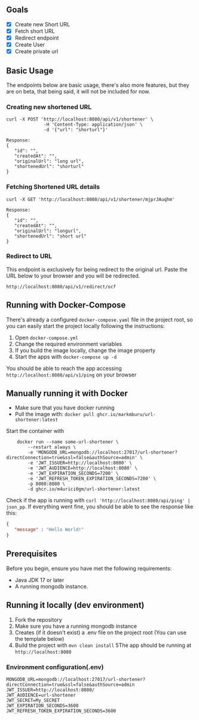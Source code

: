 ## Goals
- [x] Create new Short URL
- [x] Fetch short URL
- [x] Redirect endpoint
- [x] Create User
- [x] Create private url

## Basic Usage

The endpoints below are basic usage, there's also more features, but they are on beta, that being said, it will not be included for now.

### Creating new shortened URL
```
curl -X POST 'http://localhost:8080/api/v1/shortener' \
              -H 'Content-Type: application/json' \
              -d '{"url": "shorturl"}'
              
Response:
{
   "id": "",
   "createdAt": "",
   "originalUrl": "long url",
   "shortenedUrl": "shorturl"
}
```

### Fetching Shortened URL details
```
curl -X GET 'http://localhost:8080/api/v1/shortener/mjprJAuqhm'

Response:
{
   "id": "",
   "createdAt": "",
   "originalUrl": "longurl",
   "shortenedUrl": "short url"
}
```

### Redirect to URL
This endpoint is exclusively for being redirect to the original url. Paste the URL
below to your browser and you will be redirected.
```
http://localhost:8080/api/v1/redirect/ocf
```


## Running with Docker-Compose
There's already a configured `docker-compose.yaml` file in the project root, so you can 
easily start the project locally following the instructions:

1. Open `docker-compose.yml`
2. Change the required environment variables
3. If you build the image locally, change the image property
4. Start the apps with `docker-compose up -d`

You should be able to reach the app accessing `http://localhost:8080/api/v1/ping` on your browser

## Manually running it with Docker

- Make sure that you have docker running 
- Pull the image with: `docker pull ghcr.io/markmburu/url-shortener:latest`

Start the container with
```
    docker run --name some-url-shortener \
        --restart always \
        -e 'MONGODB_URL=mongodb://localhost:27017/url-shortener?directConnection=true&ssl=false&authSource=admin' \
        -e 'JWT_ISSUER=http://localhost:8080' \ 
        -e 'JWT_AUDIENCE=http://localhost:8080' \
        -e 'JWT_EXPIRATION_SECONDS=7200' \
        -e 'JWT_REFRESH_TOKEN_EXPIRATION_SECONDS=7200' \
        -p 8080:8080 \
        -d ghcr.io/m4urici0gm/url-shortener:latest
```
Check if the app is running with `curl 'http://localhost:8080/api/ping' | json_pp`.
If everything went fine, you should be able to see the response like this:
```json
{
   "message" : "Hello World!"
}
```

## Prerequisites
Before you begin, ensure you have met the following requirements:
- Java JDK 17 or later
- A running mongodb instance.

## Running it locally (dev environment)
1. Fork the repository
2. Make sure you have a running mongodb instance
3. Creates (if it doesn't exist) a .env file on the project root (You can use the template below)
4. Build the project with ```mvn clean install```
5The app should be running at ```http://localhost:8080```

### Environment configuration(.env)
```
MONGODB_URL=mongodb://localhost:27017/url-shortener?directConnection=true&ssl=false&authSource=admin
JWT_ISSUER=http://localhost:8080/
JWT_AUDIENCE=url-shortener
JWT_SECRET=My_SECRET
JWT_EXPIRATION_SECONDS=3600
JWT_REFRESH_TOKEN_EXPIRATION_SECONDS=3600
```